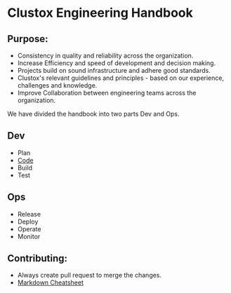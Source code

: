 # Clustox Engineering Handbook

## Purpose:

* Consistency in quality and reliability across the organization.  
* Increase Efficiency and speed of development and decision making.  
* Projects build on sound infrastructure and adhere good standards.
* Clustox's relevant guidelines and principles - based on our experience, challenges and knowledge. 
* Improve Collaboration between engineering teams across the organization. 

We have divided the handbook into two parts Dev and Ops.

## Dev
   * Plan 
   * [Code](https://github.com/Clustox/handbook/blob/main/dev/code/index.md)
   * Build
   * Test
## Ops
   * Release
   * Deploy
   * Operate
   * Monitor









## Contributing:
* Always create pull request to merge the changes. 
* [Markdown Cheatsheet](https://github.com/tchapi/markdown-cheatsheet)
